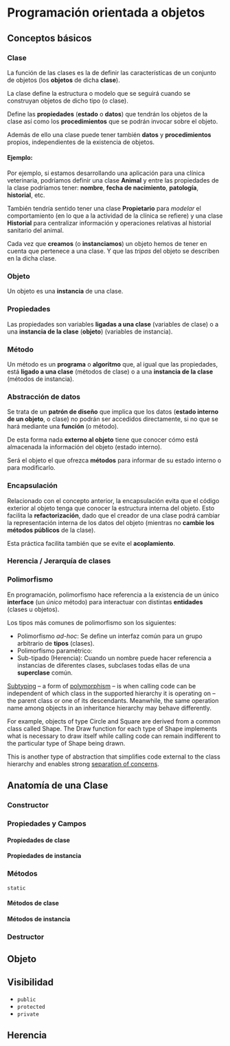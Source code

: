 # Programación orientada a objetos

## Conceptos básicos

### Clase

La función de las clases es la de definir las características de un conjunto de objetos (los **objetos** de dicha **clase**).

La clase define la estructura o modelo que se seguirá cuando se construyan objetos de dicho tipo (o clase).

Define las **propiedades** (**estado** o **datos**) que tendrán los objetos de la clase así como los **procedimientos** que se podrán invocar sobre el objeto.

Además de ello una clase puede tener también **datos** y **procedimientos** propios, independientes de la existencia de objetos.

#### Ejemplo:

Por ejemplo, si estamos desarrollando una aplicación para una clínica veterinaria, podríamos definir una clase **Animal** y entre las propiedades de la clase podríamos tener: **nombre**, **fecha de nacimiento**, **patología**, **historial**, etc.

También tendría sentido tener una clase **Propietario** para *modelar* el comportamiento (en lo que a la actividad de la clínica se refiere) y una clase **Historial** para centralizar información y operaciones relativas al historial sanitario del animal.

Cada vez que **creamos** (o **instanciamos**) un objeto hemos de tener en cuenta que pertenece a una clase. Y que las *tripas* del objeto se describen en la dicha clase.

### Objeto

Un objeto es una **instancia** de una clase.

### Propiedades

Las propiedades son variables **ligadas a una clase** (variables de clase) o a una **instancia de la clase** (**objeto**) (variables de instancia).

### Método

Un método es un **programa** o **algoritmo** que, al igual que las propiedades, está **ligado a una clase** (métodos de clase) o a una **instancia de la clase** (métodos de instancia).

### Abstracción de datos

Se trata de un **patrón de diseño** que implica que los datos (**estado interno de un objeto**, o clase) no podrán ser accedidos directamente, si no que se hará mediante una **función** (o método).

De esta forma nada **externo al objeto** tiene que conocer cómo está almacenada la información del objeto (estado interno).

Será el objeto el que ofrezca **métodos** para informar de su estado interno o para modificarlo.

### Encapsulación

Relacionado con el concepto anterior, la encapsulación evita que el código exterior al objeto tenga que conocer la estructura interna del objeto. Esto facilita la **refactorización**, dado que el creador de una clase podrá cambiar la representación interna de los datos del objeto (mientras no **cambie los métodos públicos** de la clase).

Esta práctica facilita también que se evite el **acoplamiento**.

### Herencia / Jerarquía de clases



### Polimorfismo

En programación, polimorfismo hace referencia a la existencia de un único **interface** (un *único* método) para interactuar con distintas **entidades** (clases u objetos).

Los tipos más comunes de polimorfismo son los siguientes:

* Polimorfismo *ad-hoc*: Se define un interfaz común para un grupo arbitrario de **tipos** (clases).
* Polimorfismo paramétrico: 
* Sub-tipado (Herencia): Cuando un nombre puede hacer referencia a instancias de diferentes clases, subclases todas ellas de una **superclase** común.

[Subtyping](https://en.wikipedia.org/wiki/Subtyping) – a form of [polymorphism](https://en.wikipedia.org/wiki/Polymorphism_(computer_science)) – is when calling code can be independent of which class in the  supported hierarchy it is operating on – the parent class or one of its  descendants.  Meanwhile, the same operation name among objects in an  inheritance hierarchy may behave differently.

For example, objects of type Circle and Square are derived from a common class called Shape.  The Draw function for each type of Shape  implements what is necessary to draw itself while calling code can  remain indifferent to the particular type of Shape being drawn.

This is another type of abstraction that simplifies code external to the class hierarchy and enables strong [separation of concerns](https://en.wikipedia.org/wiki/Separation_of_concerns).

## Anatomía de una Clase

### Constructor

### Propiedades y Campos

#### Propiedades de clase

#### Propiedades de instancia

### Métodos

`static`

#### Métodos de clase

#### Métodos de instancia

### Destructor

## Objeto

## Visibilidad

* `public`
* `protected`
* `private`

## Herencia